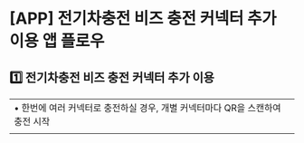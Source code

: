 # [APP] 전기차충전 비즈 충전 커넥터 추가 이용 앱 플로우

**1️⃣ 전기차충전 비즈 충전 커넥터 추가 이용**
-----------------------------

|  |
| --- |
| • 한번에 여러 커넥터로 충전하실 경우, 개별 커넥터마다 QR을 스캔하여 충전 시작 |
|  |